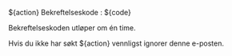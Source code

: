 ${action} Bekreftelseskode : ${code}

Bekreftelseskoden utløper om én time.

Hvis du ikke har søkt ${action} vennligst ignorer denne e-posten.

